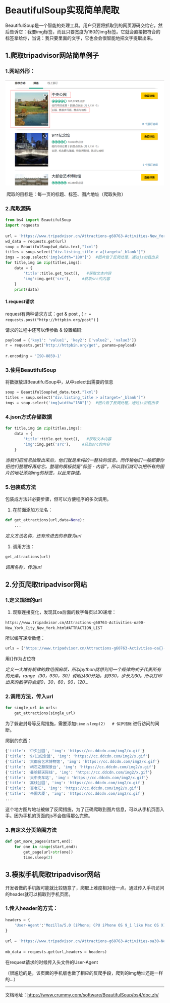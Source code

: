 # BeautifulSoup实现简单爬取  

BeautifulSoup是一个智能的处理工具，用户只要将抓取到的网页源码交给它，然后告诉它：我要img标签，而且只要宽度为180的img标签。它就会直接把符合的标签拿给你，当说：我只要里面的文字，它也会会很智能地把文字提取出来。    

## 1.爬取tripadvisor网站简单例子    

### 1.网站外形：   

![](../img/p02.png)   		

​	爬取的目标是：每一页的标题、标签、图片地址（爬取失败）   

### 2.爬取源码   

```python
from bs4 import BeautifulSoup
import requests

url = 'https://www.tripadvisor.cn/Attractions-g60763-Activities-New_York_City_New_York.html'
wd_data = requests.get(url)
soup = BeautifulSoup(wd_data.text,"lxml")
titles = soup.select("div.listing_title > a[target='_blank']")
imgs = soup.select('img[width="180"]')  #图片做了反爬处理，通过js加载出来
for title,img in zip(titles,imgs):
    data = {
        'title':title.get_text(),   #获取文本内容
        'img':img.get('src'),     #获取src的内容
    }
    print(data)
```

#### 1.request请求    

request有两种请求方式：get & post , (  ``r = requests.post("http://httpbin.org/post")``   )   

请求的过程中还可以传参数 & 设置编码:   

```python
payload = {'key1': 'value1', 'key2': ['value2', 'value3']}
r = requests.get('http://httpbin.org/get', params=payload)

r.encoding = 'ISO-8859-1'
```

### 3.使用BeautifulSoup      

将数据放进BeautifulSoup中，从中select出需要的信息

```python
soup = BeautifulSoup(wd_data.text,"lxml")
titles = soup.select("div.listing_title > a[target='_blank']")
imgs = soup.select('img[width="180"]')  #图片做了反爬处理，通过js加载出来
```

### 4.json方式存储数据    

```python
for title,img in zip(titles,imgs):
    data = {
        'title':title.get_text(),   #获取文本内容
        'img':img.get('src'),     #获取src的内容
    }
```

_当我们把信息抽取出来后，他们就是单纯的一整块的信息。而传输他们一般都要你把他们整理好再给它。整理的模板就是“标签 - 内容”。所以我们就可以把所有的图片的地址添加img的标签，以此来存储。_

### 5.包装成方法

包装成方法非必要步骤，但可以方便程序的多次调用。

1. 在前面添加方法名：

```python
def get_attractions(url,data=None):
    ...
```

_定义方法名称，还有传进去的参数为url_   

1. 调用方法：

```python
get_attractions(url)
```

_调用名称，传进url_   

## 2.分页爬取tripadvisor网站

### 1.定义规律的url

1. 观察连接变化，发现其oa后面的数字每页以30递增：

``https://www.tripadvisor.cn/Attractions-g60763-Activities-oa90-New_York_City_New_York.html#ATTRACTION_LIST``

所以编写递增数组：

```python
urls = ['https://www.tripadvisor.cn/Attractions-g60763-Activities-oa{}-New_York_City_New_York.html#ATTRACTION_LIST'.format(str(i)) for i in range(0,930,30)]
```

用{}作为占位符  

_定义一大堆有规律的数组很麻烦，所以python就想到用一个规律的式子代表所有的元素。range（30，930，30）说明从30开始，到930，步长为30。所以打印出来的数字将会是0，30，60，90，120..._   

### 2.调用方法，传入url

```python
for single_url in urls:
    get_attractions(single_url)
```

为了躲避封号等反爬措施，需要添加``time.sleep(2)   # 保护措施`` 进行访问的间断。

爬到的东西：

```python
{'title': '中央公园', 'img': 'https://cc.ddcdn.com/img2/x.gif'}
{'title': '9/11纪念馆', 'img': 'https://cc.ddcdn.com/img2/x.gif'}
{'title': '大都会艺术博物馆', 'img': 'https://cc.ddcdn.com/img2/x.gif'}
{'title': '峭石之巅观景台', 'img': 'https://cc.ddcdn.com/img2/x.gif'}
{'title': '曼哈顿天际线', 'img': 'https://cc.ddcdn.com/img2/x.gif'}
{'title': '大中央车站', 'img': 'https://cc.ddcdn.com/img2/x.gif'}
{'title': '高线公园', 'img': 'https://cc.ddcdn.com/img2/x.gif'}
{'title': '百老汇', 'img': 'https://cc.ddcdn.com/img2/x.gif'}
{'title': '帝国大厦', 'img': 'https://cc.ddcdn.com/img2/x.gif'}
...
```

这个地方图片地址被做了反爬措施，为了正确爬取到图片信息，可以从手机页面入手。因为手机的页面的js不会做得那么完整。

### 3.自定义分页范围方法

```python
def get_more_pages(start,end):
    for one in range(start,end):
        get_page(url+str(one))
        time.sleep(2)
```

## 3.模拟手机爬取tripadvisor网站

开发者做的手机版可能就比较随意了，爬取上难度相对低一点。通过传入手机访问的header就可以抓取到手机页面。

### 1.传入header的方式：

```python
headers = {
    'User-Agent':'Mozilla/5.0 (iPhone; CPU iPhone OS 9_1 like Mac OS X) AppleWebKit/601.1.46 (KHTML, like Gecko) Version/9.0 Mobile/13B143 Safari/601.1'
}

url = 'https://www.tripadvisor.cn/Attractions-g60763-Activities-oa30-New_York_City_New_York.html#ATTRACTION_LIST'

mb_data = requests.get(url,headers = headers)
```

在request请求的时候传入头文件的User-Agent   

（很尴尬的是，该页面的手机版也做了相应的反爬手段，爬到的img地址还是一样的...）  

---

文档地址：https://www.crummy.com/software/BeautifulSoup/bs4/doc.zh/